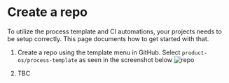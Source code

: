 # Create a repo

To utilize the process template and CI automations, your projects needs to be setup correctly. This page documents how to get started with that.

1. Create a repo using the template menu in GitHub. Select `product-os/process-template` as seen in the screenshot below
![repo](photo)

2. TBC

